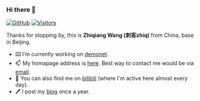 ### Hi there 👋

[![GitHub](https://img.shields.io/github/followers/zhiqwang.svg?color=teal&logo=github)](https://github.com/zhiqwang?tab=followers)
[![Visitors](https://visitor-badge.glitch.me/badge?page_id=zhiqwang.zhiqwang)](https://github.com/zhiqwang/zhiqwang)

Thanks for stopping by, this is **Zhiqiang Wang (刺客zhiq)** from China, base in Beijing.

- ⌨️ I’m currently working on [demonet](https://github.com/vanillapi/demonet).
- 📫 My homapage address is [here](https://zhiqwang.com). Best way to contact me would be via [email](mailto:me@zhiqwang.com).
- 🥳 You can also find me on [bilibili](https://space.bilibili.com/168869832) (where I'm active here almost every day).
- 🖊️ I post my [blog](https://zhiqwang.com/post) once a year.
